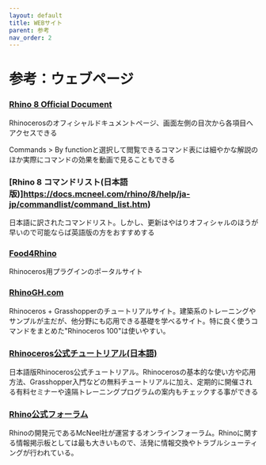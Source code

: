 ```yaml
---
layout: default
title: WEBサイト
parent: 参考
nav_order: 2
---
```


# 参考：ウェブページ

### [Rhino 8 Official Document](https://docs.mcneel.com/rhino/8/help/en-us/commandlist/newinrhino8.htm)

Rhinocerosのオフィシャルドキュメントページ、画面左側の目次から各項目へアクセスできる

Commands > By functionと選択して閲覧できるコマンド表には細やかな解説のほか実際にコマンドの効果を動画で見ることもできる

### [Rhino 8 コマンドリスト\(日本語版\)]https://docs.mcneel.com/rhino/8/help/ja-jp/commandlist/command_list.htm)

日本語に訳されたコマンドリスト。しかし、更新はやはりオフィシャルのほうが早いので可能ならば英語版の方をおすすめする

### [Food4Rhino](http://www.food4rhino.com)

Rhinoceros用プラグインのポータルサイト

### [RhinoGH.com](http://rhino-gh.com)

Rhinoceros + Grasshopperのチュートリアルサイト。建築系のトレーニングやサンプルが主だが、他分野にも応用できる基礎を学べるサイト。特に良く使うコマンドをまとめた"Rhinoceros 100"は使いやすい。

### [Rhinoceros公式チュートリアル\(日本語\)](https://www.rhino3d.com/jp/tutorials)

日本語版Rhinoceros公式チュートリアル。Rhinocerosの基本的な使い方や応用方法、Grasshopper入門などの無料チュートリアルに加え、定期的に開催される有料セミナーや遠隔トレーニングプログラムの案内もチェックする事ができる

### [Rhino公式フォーラム](https://discourse.mcneel.com/)

Rhinoの開発元であるMcNeel社が運営するオンラインフォーラム。Rhinoに関する情報掲示板としては最も大きいもので、活発に情報交換やトラブルシューティングが行われている。
